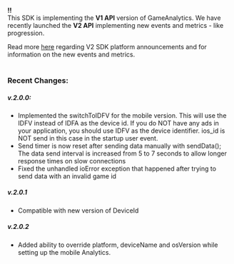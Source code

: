**!!** <br>
This SDK is implementing the **V1 API** version of GameAnalytics.<be>
We have recently launched the **V2 API** implementing new events and metrics - like progression.<br>

Read more [here](http://www.gameanalytics.com/docs/) regarding V2 SDK platform announcements and for information on the new events and metrics.<br>
<br>

### Recent Changes:

##### v.2.0.0:

- Implemented the switchToIDFV for the mobile version. This will use the IDFV instead of IDFA as the device id. If you do NOT have any ads in your application, you should use IDFV as the device identifier. ios_id is NOT send in this case in the startup user event.
- Send timer is now reset after sending data manually with sendData(); The data send interval is increased from 5 to 7 seconds to allow longer response times on slow connections
- Fixed the unhandled ioError exception that happened after trying to send data with an invalid game id

##### v.2.0.1
- Compatible with new version of DeviceId

##### v.2.0.2
- Added ability to override platform, deviceName and osVersion while setting up the mobile Analytics.
